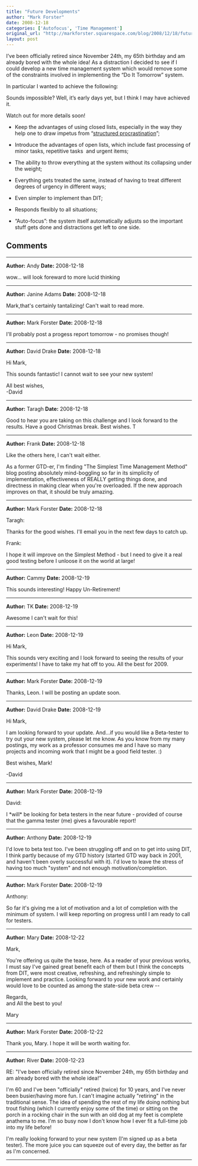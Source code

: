 ```yaml
---
title: "Future Developments"
author: "Mark Forster"
date: 2008-12-18
categories: ['Autofocus', 'Time Management']
original_url: "http://markforster.squarespace.com/blog/2008/12/18/future-developments.html"
layout: post
---
```


I’ve been officially retired since November 24th, my 65th birthday and am already bored with the whole idea! As a distraction I decided to see if I could develop a new time management system which would remove some of the constraints involved in implementing the “Do It Tomorrow” system.

In particular I wanted to achieve the following:

Sounds impossible? Well, it’s early days yet, but I think I may have achieved it.

Watch out for more details soon!

- Keep the advantages of using closed lists, especially in the way they help one to draw impetus from “[structured procrastination](http://www.structuredprocrastination.com/)”;

- Introduce the advantages of open lists, which include fast processing of minor tasks, repetitive tasks  and urgent items;

- The ability to throw everything at the system without its collapsing under the weight;

- Everything gets treated the same, instead of having to treat different degrees of urgency in different ways;

- Even simpler to implement than DIT;

- Responds flexibly to all situations;

- “Auto-focus”: the system itself automatically adjusts so the important stuff gets done and distractions get left to one side.


## Comments

---

**Author:** Andy
**Date:** 2008-12-18

wow... will look foreward to more lucid thinking

---

**Author:** Janine Adams
**Date:** 2008-12-18

Mark,that's certainly tantalizing! Can't wait to read more.

---

**Author:** Mark Forster
**Date:** 2008-12-18

I'll probably post a progess report tomorrow - no promises though!

---

**Author:** David Drake
**Date:** 2008-12-18

Hi Mark,  
  
This sounds fantastic! I cannot wait to see your new system!   
  
All best wishes,  
-David

---

**Author:** Taragh
**Date:** 2008-12-18

Good to hear you are taking on this challenge and I look forward to the results. Have a good Christmas break. Best wishes. T

---

**Author:** Frank
**Date:** 2008-12-18

Like the others here, I can't wait either.   
  
As a former GTD-er, I'm finding "The Simplest Time Management Method" blog posting absolutely mind-boggling so far in its simplicity of implementation, effectiveness of REALLY getting things done, and directness in making clear when you're overloaded. If the new approach improves on that, it should be truly amazing.

---

**Author:** Mark Forster
**Date:** 2008-12-18

Taragh:  
  
Thanks for the good wishes. I'll email you in the next few days to catch up.  
  
Frank:  
  
I hope it will improve on the Simplest Method - but I need to give it a real good testing before I unloose it on the world at large!

---

**Author:** Cammy
**Date:** 2008-12-19

This sounds interesting! Happy Un-Retirement!

---

**Author:** TK
**Date:** 2008-12-19

Awesome I can't wait for this!

---

**Author:** Leon
**Date:** 2008-12-19

Hi Mark,  
  
This sounds very exciting and I look forward to seeing the results of your experiments! I have to take my hat off to you. All the best for 2009.

---

**Author:** Mark Forster
**Date:** 2008-12-19

Thanks, Leon. I will be posting an update soon.

---

**Author:** David Drake
**Date:** 2008-12-19

Hi Mark,  
  
I am looking forward to your update. And...if you would like a Beta-tester to try out your new system, please let me know. As you know from my many postings, my work as a professor consumes me and I have so many projects and incoming work that I might be a good field tester. :)  
  
Best wishes, Mark!  
  
-David

---

**Author:** Mark Forster
**Date:** 2008-12-19

David:  
  
I \*will\* be looking for beta testers in the near future - provided of course that the gamma tester (me) gives a favourable report!

---

**Author:** Anthony
**Date:** 2008-12-19

I'd love to beta test too. I've been struggling off and on to get into using DIT, I think partly because of my GTD history (started GTD way back in 2001, and haven't been overly successful with it). I'd love to leave the stress of having too much "system" and not enough motivation/completion.

---

**Author:** Mark Forster
**Date:** 2008-12-19

Anthony:  
  
So far it's giving me a lot of motivation and a lot of completion with the minimum of system. I will keep reporting on progress until I am ready to call for testers.

---

**Author:** Mary
**Date:** 2008-12-22

Mark,   
  
You're offering us quite the tease, here. As a reader of your previous works, I must say I've gained great benefit each of them but I think the concepts from DIT, were most creative, refreshing, and refreshingly simple to implement and practice. Looking forward to your new work and certainly would love to be counted as among the state-side beta crew --  
  
Regards,  
and All the best to you!  
  
Mary

---

**Author:** Mark Forster
**Date:** 2008-12-22

Thank you, Mary. I hope it will be worth waiting for.

---

**Author:** River
**Date:** 2008-12-23

RE: "I've been officially retired since November 24th, my 65th birthday and am already bored with the whole idea!"  
  
I'm 60 and I've been "officially" retired (twice) for 10 years, and I've never been busier/having more fun. I can't imagine actually "retiring" in the traditional sense. The idea of spending the rest of my life doing nothing but trout fishing (which I currently enjoy some of the time) or sitting on the porch in a rocking chair in the sun with an old dog at my feet is complete anathema to me. I'm so busy now I don't know how I ever fit a full-time job into my life before!   
  
I'm really looking forward to your new system (I'm signed up as a beta tester). The more juice you can squeeze out of every day, the better as far as I'm concerned.

---
